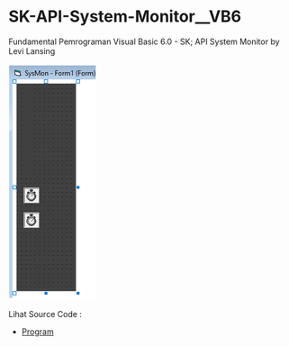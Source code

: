 # SK-API-System-Monitor__VB6
Fundamental Pemrograman Visual Basic 6.0 - SK; API System Monitor by Levi Lansing<br><br>
<img src="https://github.com/RizkyKhapidsyah/SK-API-System-Monitor__VB6/blob/main/result/001.PNG"><br><br>
Lihat Source Code : <br>
- <a href="https://github.com/RizkyKhapidsyah/SK-API-System-Monitor__VB6/blob/main/Form1.frm">Program</a>
